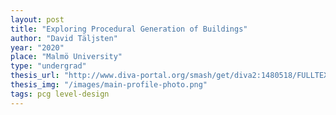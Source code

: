 ```yaml
---
layout: post
title: "Exploring Procedural Generation of Buildings"
author: "David Täljsten"
year: "2020"
place: "Malmö University"
type: "undergrad"
thesis_url: "http://www.diva-portal.org/smash/get/diva2:1480518/FULLTEXT01.pdf"
thesis_img: "/images/main-profile-photo.png"
tags: pcg level-design
---
```

